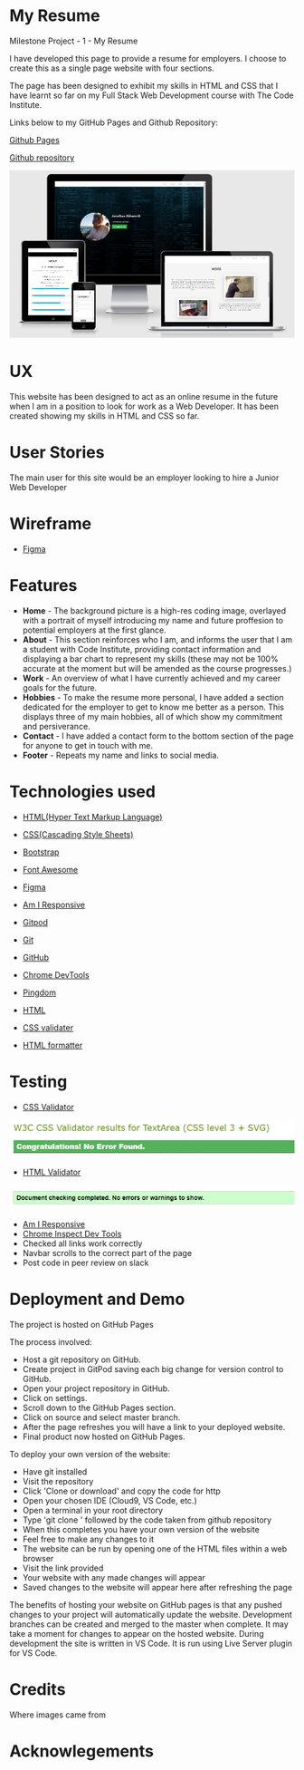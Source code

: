 # My Resume

Milestone Project - 1 - My Resume

I have developed this page to provide a resume for employers. I choose to create this as a single page website with four sections.

The page has been designed to exhibit my skills in HTML and CSS that I have learnt so far on my Full Stack Web Development course with The Code Institute. 

Links below to my GitHub Pages and Github Repository:

[Github Pages](https://jonathanuk84.github.io/Resume/.)

[Github repository](https://github.com/jonathanuk84/Resume)

![AmIResponsive](READMEimages/AmIResponsive.PNG)

# UX
This website has been designed to act as an online resume in the future when I am in a position to look for work as a Web Developer. It has been created showing my skills 
in HTML and CSS so far.

# User Stories
The main user for this site would be an employer looking to hire a Junior Web Developer 

# Wireframe
- [Figma](https://www.figma.com/file/MQpvMBvXZ2Xhp8LNNiGMO6/Untitled?node-id=0%3A1)

# Features
- **Home** - The background picture is a high-res coding image, overlayed with a portrait of myself introducing my name and future proffesion to potential employers 
at the first glance. 
- **About** - This section reinforces who I am, and informs the user that I am a student with Code Institute, providing contact information and displaying a bar 
chart to represent my skills (these may not be 100% accurate at the moment but will be amended as the course progresses.)
- **Work** - An overview of what I have currently achieved and my career goals for the future. 
- **Hobbies** - To make the resume more personal, I have added a section dedicated for the employer to get to know me better as a person. This displays three of my
main hobbies, all of which show my commitment and persiverance.
- **Contact** - I have added a contact form to the bottom section of the page for anyone to get in touch with me.
- **Footer** - Repeats my name and links to social media. 

# Technologies used
- [HTML(Hyper Text Markup Language)](https://developer.mozilla.org/en-US/docs/Web/HTML)

- [CSS(Cascading Style Sheets)](https://www.w3.org/Style/CSS/Overview.en.html)

- [Bootstrap](https://getbootstrap.com/)

- [Font Awesome](https://fontawesome.com/v4.7.0/)

- [Figma](https://www.figma.com)

- [Am I Responsive](http://ami.responsivedesign.is/)

- [Gitpod](https://www.gitpod.io/)

- [Git](https://git-scm.com/)

- [GitHub](https://github)

- [Chrome DevTools](https://developers.google.com/web/tools/chrome-devtools)

- [Pingdom](https://tools.pingdom.com/)

- [HTML](https://validator.w3.org/) 

- [CSS validater](https://jigsaw.w3.org/css-validator/validator)

- [HTML formatter](https://www.freeformatter.com/html-formatter.html#ad-output)

# Testing 
- [CSS Validator](https://jigsaw.w3.org/css-validator/)

![CSS Validator](READMEimages/CSSvalidator.PNG)

- [HTML Validator](https://validator.w3.org/)

![HTML Validator](READMEimages/HTMLvalidator.PNG)

- [Am I Responsive](http://ami.responsivedesign.is/)
- [Chrome Inspect Dev Tools](https://www.google.com/chrome/)
- Checked all links work correctly
- Navbar scrolls to the correct part of the page
- Post code in peer review on slack

# Deployment and Demo 
The project is hosted on GitHub Pages

The process involved:

- Host a git repository on GitHub.
- Create project in GitPod saving each big change for version control to GitHub.
- Open your project repository in GitHub.
- Click on settings.
- Scroll down to the GitHub Pages section.
- Click on source and select master branch.
- After the page refreshes you will have a link to your deployed website.
- Final product now hosted on GitHub Pages.

To deploy your own version of the website:
- Have git installed
- Visit the repository
- Click 'Clone or download' and copy the code for http
- Open your chosen IDE (Cloud9, VS Code, etc.)
- Open a terminal in your root directory
- Type 'git clone ' followed by the code taken from github repository
- When this completes you have your own version of the website
- Feel free to make any changes to it
- The website can be run by opening one of the HTML files within a web browser
- Visit the link provided
- Your website with any made changes will appear
- Saved changes to the website will appear here after refreshing the page

The benefits of hosting your website on GitHub pages is that any pushed changes to your project will automatically update the website. Development branches can be created and merged to the master when complete.
It may take a moment for changes to appear on the hosted website.
During development the site is written in VS Code. It is run using Live Server plugin for VS Code.

# Credits 
Where images came from

# Acknowlegements 
 